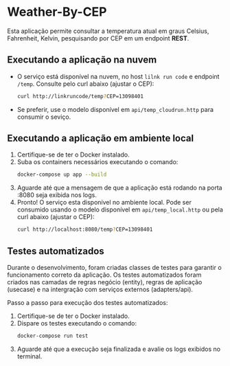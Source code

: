 # Weather-By-CEP

Esta aplicação permite consultar a temperatura atual em graus Celsius, Fahrenheit, Kelvin, pesquisando por CEP em um endpoint **REST**.

## Executando a aplicação na nuvem
* O serviço está disponível na nuvem, no host `lilnk run code` e endpoint `/temp`. Consulte pelo curl abaixo (ajustar o CEP):
    ```bash
    curl http://linkruncode/temp?CEP=13098401
    ```
    
* Se preferir, use o modelo disponível em `api/temp_cloudrun.http` para consumir o seviço.

## Executando a aplicação em ambiente local
1. Certifique-se de ter o Docker instalado.
2. Suba os containers necessários executando o comando:
    ```bash
    docker-compose up app --build
    ```
3. Aguarde até que a mensagem de que a aplicação está rodando na porta :8080 seja exibida nos logs.
4. Pronto! O serviço esta disponível no ambiente local. Pode ser consumido usando o modelo disponível em `api/temp_local.http` ou pela curl abaixo (ajustar o CEP):
    ```bash
    curl http://localhost:8080/temp?CEP=13098401
    ```

## Testes automatizados
Durante o desenvolvimento, foram criadas classes de testes para garantir o funcionamento correto da aplicação. Os testes automatizados foram criados nas camadas de regras negócio (entity), regras de aplicação (usecase) e na intergração com serviços externos (adapters/api).

Passo a passo para execução dos testes automatizados:
1. Certifique-se de ter o Docker instalado.
2. Dispare os testes executando o comando:
    ```bash
    docker-compose run test
    ```
3. Aguarde até que a execução seja finalizada e avalie os logs exibidos no terminal.
